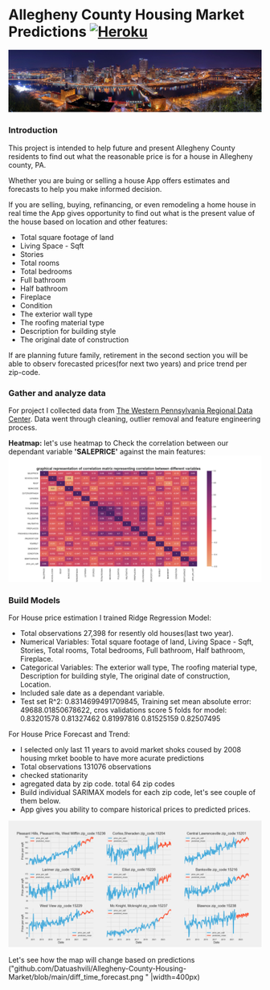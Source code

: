 # Allegheny County Housing Market Predictions [![Heroku](https://heroku-badge.herokuapp.com/?app=heroku-badge&style=flat)](https://allegheny-county-housing.herokuapp.com/)

![Pittsburgh_skyline_panorama_at_night](https://github.com/Datuashvili/Allegheny-County-Housing-Market/blob/main/Pittsburgh_skyline_panorama_at_night.jpg)

### Introduction

This project is intended to help future and present Allegheny County residents to find out what the reasonable price is for a house in Allegheny county, PA. 

Whether you are buing or selling a house App offers estimates and forecasts to help you make informed decision.

If you are selling, buying, refinancing, or even remodeling a home house in real time the App gives opportunity to find out what is the present value of the house based on location and other features:

* Total square footage of land
* Living Space - Sqft
* Stories
* Total rooms
* Total bedrooms
* Full bathroom
* Half bathroom
* Fireplace 
* Condition
* The exterior wall type
* The roofing material type
* Description for building style
* The original date of construction

If are planning future family, retirement in the second section you will be able to observ forecasted prices(for next two years) and price trend per zip-code.

### Gather and analyze data 

For project I collected data from [The Western Pennsylvania Regional Data Center](https://data.wprdc.org/dataset/property-assessments). 
Data went through cleaning, outlier removal and feature engineering process. 

**Heatmap:** let's use heatmap to Check the correlation between our dependant variable **'SALEPRICE'** against the main features:
![heatmap](https://github.com/Datuashvili/Allegheny-County-Housing-Market/blob/main/heatmap.png)


### Build Models
For House price estimation I trained Ridge Regression Model:
* Total observations 27,398 for resently old houses(last two year).
* Numerical Variables: Total square footage of land, Living Space - Sqft, Stories, Total rooms, Total bedrooms, Full bathroom, Half bathroom, Fireplace.
* Categorical Variables: The exterior wall type, The roofing material type, Description for building style, The original date of construction, Location.
* Included sale date as a dependant variable. 
* Test set R^2: 0.8314699491709845, Training set mean absolute error: 49688.01850678622, cros validations score 5 folds for model: 0.83201578 0.81327462 0.81997816 0.81525159 0.82507495

For House Price Forecast and Trend:
* I selected only last 11 years to avoid market shoks coused by 2008 housing mrket booble to have more acurate predictions
* Total observations 131076 observations
* checked stationarity
* agregated data by zip code. total 64 zip codes 
* Build individual SARIMAX models for each zip code, let's see couple of them below. 
* App gives you ability to compare historical prices to predicted prices. 

![SARIMAX](https://github.com/Datuashvili/Allegheny-County-Housing-Market/blob/main/4.png)

Let's see how the map will change based on predictions 
("github.com/Datuashvili/Allegheny-County-Housing-Market/blob/main/diff_time_forecast.png " |width=400px)




